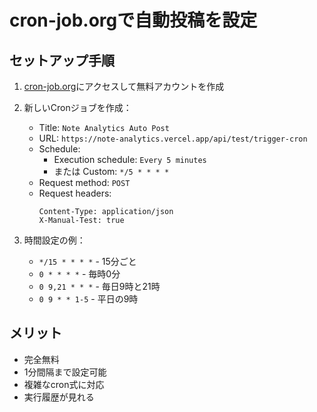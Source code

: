 # cron-job.orgで自動投稿を設定

## セットアップ手順

1. [cron-job.org](https://cron-job.org/)にアクセスして無料アカウントを作成

2. 新しいCronジョブを作成：
   - Title: `Note Analytics Auto Post`
   - URL: `https://note-analytics.vercel.app/api/test/trigger-cron`
   - Schedule: 
     - Execution schedule: `Every 5 minutes`
     - または Custom: `*/5 * * * *`
   - Request method: `POST`
   - Request headers:
     ```
     Content-Type: application/json
     X-Manual-Test: true
     ```

3. 時間設定の例：
   - `*/15 * * * *` - 15分ごと
   - `0 * * * *` - 毎時0分
   - `0 9,21 * * *` - 毎日9時と21時
   - `0 9 * * 1-5` - 平日の9時

## メリット
- 完全無料
- 1分間隔まで設定可能
- 複雑なcron式に対応
- 実行履歴が見れる